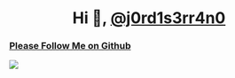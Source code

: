 <h1 align="center">Hi 👋, <a href="https://github.com/j0rd1s3rr4n0/">@j0rd1s3rr4n0</a></h1>
<h3><a href="https://j0rd1s3rr4n0.github.io/">Please Follow Me on Github</a></h3>
<img src="https://komarev.com/ghpvc/?username=jk4freedom">
